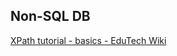## Non-SQL DB

[XPath tutorial - basics - EduTech Wiki](http://edutechwiki.unige.ch/en/XPath_tutorial_-_basics)
